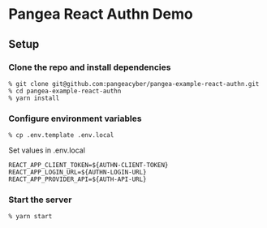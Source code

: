 # Pangea React Authn Demo

## Setup

### Clone the repo and install dependencies

```
% git clone git@github.com:pangeacyber/pangea-example-react-authn.git
% cd pangea-example-react-authn
% yarn install
```

### Configure environment variables
```
% cp .env.template .env.local
```

Set values in .env.local
```
REACT_APP_CLIENT_TOKEN=${AUTHN-CLIENT-TOKEN}
REACT_APP_LOGIN_URL=${AUTHN-LOGIN-URL}
REACT_APP_PROVIDER_API=${AUTH-API-URL}
```


### Start the server
```
% yarn start
```
